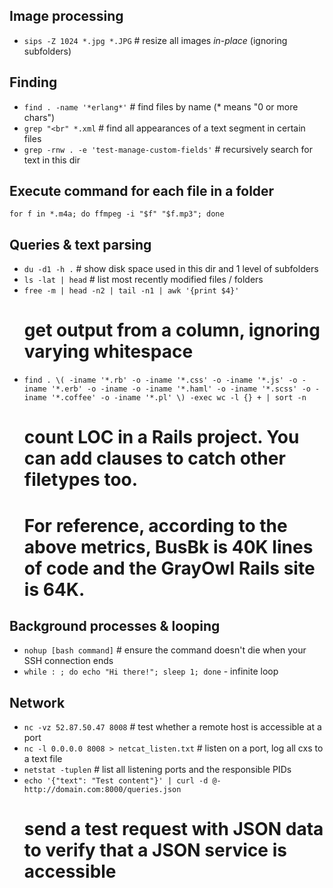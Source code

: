 ## Image processing

- `sips -Z 1024 *.jpg *.JPG` # resize all images *in-place* (ignoring subfolders)

## Finding

- `find . -name '*erlang*'` # find files by name (* means "0 or more chars")
- `grep "<br" *.xml` # find all appearances of a text segment in certain files
- `grep -rnw . -e 'test-manage-custom-fields'` # recursively search for text in this dir

## Execute command for each file in a folder

`for f in *.m4a; do ffmpeg -i "$f" "$f.mp3"; done`

## Queries & text parsing

- `du -d1 -h .` # show disk space used in this dir and 1 level of subfolders
- `ls -lat | head` # list most recently modified files / folders
- `free -m | head -n2 | tail -n1 | awk '{print $4}'`
  # get output from a column, ignoring varying whitespace
- `find . \( -iname '*.rb' -o -iname '*.css' -o -iname '*.js' -o -iname '*.erb' -o -iname -o -iname '*.haml' -o -iname '*.scss' -o -iname '*.coffee' -o -iname '*.pl' \) -exec wc -l {} + | sort -n`
  # count LOC in a Rails project. You can add clauses to catch other filetypes too.
  # For reference, according to the above metrics, BusBk is 40K lines of code and the GrayOwl Rails site is 64K.

## Background processes & looping

- `nohup [bash command]` # ensure the command doesn't die when your SSH connection ends
- `while : ; do echo "Hi there!"; sleep 1; done` - infinite loop

## Network

- `nc -vz 52.87.50.47 8008` # test whether a remote host is accessible at a port
- `nc -l 0.0.0.0 8008 > netcat_listen.txt` # listen on a port, log all cxs to a text file
- `netstat -tuplen` # list all listening ports and the responsible PIDs
- `echo '{"text": "Test content"}' | curl -d @- http://domain.com:8000/queries.json`
  # send a test request with JSON data to verify that a JSON service is accessible
